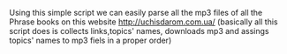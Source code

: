 Using this simple script we can easily parse all the mp3 files of all the Phrase books on this website http://uchisdarom.com.ua/ 
(basically all this script does is collects links,topics' names, downloads mp3 and assings topics' names to mp3 fiels in a proper order)
